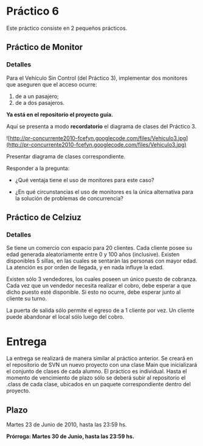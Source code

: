 # Práctico 6 #

Este práctico consiste en 2 pequeños prácticos.

## Práctico de Monitor ##

### Detalles ###

Para el Vehículo Sin Control (del Práctico 3), implementar dos monitores que aseguren que el acceso ocurre:
1) de a un pasajero;
2) de a dos pasajeros.

**Ya está en el repositorio el proyecto guía.**

Aquí se presenta a modo **recordatorio** el diagrama de clases del Práctico 3.

![http://pr-concurrente2010-fcefyn.googlecode.com/files/Vehiculo3.jpg](http://pr-concurrente2010-fcefyn.googlecode.com/files/Vehiculo3.jpg)

Presentar diagrama de clases correspondiente.

Responder a la pregunta:

  * ¿Qué ventaja tiene el uso de monitores para este caso?

  * ¿En qué circunstancias el uso de monitores es la única alternativa para la solución de problemas de concurrencia?

## Práctico de Celziuz ##

### Detalles ###

Se tiene un comercio con espacio para 20 clientes. Cada cliente posee su edad generada aleatoriamente entre 0 y 100 años (inclusive). Existen disponibles 5 sillas, en las cuales se sentarán las personas con mayor edad. La atención es por orden de llegada, y en nada influye la edad.

Existen sólo 3 vendedores, los cuales poseen un único puesto de cobranza. Cada vez que un vendedor necesita realizar el cobro, debe esperar a que dicho puesto esté disponible. Si esto no ocurre, debe esperar junto al cliente su turno.

La puerta de salida sólo permite el egreso de a 1 cliente por vez. Un cliente puede abandonar el local sólo luego del cobro.


# Entrega #

La entrega se realizará de manera similar al práctico anterior. Se creará en el repositorio de SVN un nuevo proyecto con una clase Main que inicializará el conjunto de clases de cada alumno. El práctico es individual. Hasta el momento de vencimiento de plazo sólo se deberá subir al repositorio el .class de cada clase, ubicados en un paquete correspondiente dentro del proyecto.

## Plazo ##

Martes 23 de Junio de 2010, hasta las 23:59 hs.

**Prórroga: Martes 30 de Junio, hasta las 23:59 hs.**